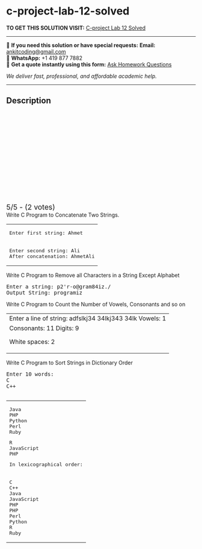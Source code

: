 # c-project-lab-12-solved
**TO GET THIS SOLUTION VISIT:** [C-project Lab 12 Solved](https://www.ankitcodinghub.com/product/c-project-lab-12-solved/)


---

📩 **If you need this solution or have special requests:** **Email:** ankitcoding@gmail.com  
📱 **WhatsApp:** +1 419 877 7882  
📄 **Get a quote instantly using this form:** [Ask Homework Questions](https://www.ankitcodinghub.com/services/ask-homework-questions/)

*We deliver fast, professional, and affordable academic help.*

---

<h2>Description</h2>



<div class="kk-star-ratings kksr-auto kksr-align-center kksr-valign-top" data-payload="{&quot;align&quot;:&quot;center&quot;,&quot;id&quot;:&quot;101137&quot;,&quot;slug&quot;:&quot;default&quot;,&quot;valign&quot;:&quot;top&quot;,&quot;ignore&quot;:&quot;&quot;,&quot;reference&quot;:&quot;auto&quot;,&quot;class&quot;:&quot;&quot;,&quot;count&quot;:&quot;2&quot;,&quot;legendonly&quot;:&quot;&quot;,&quot;readonly&quot;:&quot;&quot;,&quot;score&quot;:&quot;5&quot;,&quot;starsonly&quot;:&quot;&quot;,&quot;best&quot;:&quot;5&quot;,&quot;gap&quot;:&quot;4&quot;,&quot;greet&quot;:&quot;Rate this product&quot;,&quot;legend&quot;:&quot;5\/5 - (2 votes)&quot;,&quot;size&quot;:&quot;24&quot;,&quot;title&quot;:&quot;C-project Lab 12 Solved&quot;,&quot;width&quot;:&quot;138&quot;,&quot;_legend&quot;:&quot;{score}\/{best} - ({count} {votes})&quot;,&quot;font_factor&quot;:&quot;1.25&quot;}">

<div class="kksr-stars">

<div class="kksr-stars-inactive">
            <div class="kksr-star" data-star="1" style="padding-right: 4px">


<div class="kksr-icon" style="width: 24px; height: 24px;"></div>
        </div>
            <div class="kksr-star" data-star="2" style="padding-right: 4px">


<div class="kksr-icon" style="width: 24px; height: 24px;"></div>
        </div>
            <div class="kksr-star" data-star="3" style="padding-right: 4px">


<div class="kksr-icon" style="width: 24px; height: 24px;"></div>
        </div>
            <div class="kksr-star" data-star="4" style="padding-right: 4px">


<div class="kksr-icon" style="width: 24px; height: 24px;"></div>
        </div>
            <div class="kksr-star" data-star="5" style="padding-right: 4px">


<div class="kksr-icon" style="width: 24px; height: 24px;"></div>
        </div>
    </div>

<div class="kksr-stars-active" style="width: 138px;">
            <div class="kksr-star" style="padding-right: 4px">


<div class="kksr-icon" style="width: 24px; height: 24px;"></div>
        </div>
            <div class="kksr-star" style="padding-right: 4px">


<div class="kksr-icon" style="width: 24px; height: 24px;"></div>
        </div>
            <div class="kksr-star" style="padding-right: 4px">


<div class="kksr-icon" style="width: 24px; height: 24px;"></div>
        </div>
            <div class="kksr-star" style="padding-right: 4px">


<div class="kksr-icon" style="width: 24px; height: 24px;"></div>
        </div>
            <div class="kksr-star" style="padding-right: 4px">


<div class="kksr-icon" style="width: 24px; height: 24px;"></div>
        </div>
    </div>
</div>


<div class="kksr-legend" style="font-size: 19.2px;">
            5/5 - (2 votes)    </div>
    </div>
<div class="page" title="Page 1">
<div class="section">
<div class="layoutArea">
<div class="column">
Write C Program to Concatenate Two Strings.

</div>
</div>
</div>
<table>
<tbody>
<tr>
<td>
<div class="layoutArea">
<div class="column">
<pre>Enter first string: Ahmet
</pre>
</div>
</div>
</td>
</tr>
<tr>
<td>
<div class="layoutArea">
<div class="column">
<pre>Enter second string: Ali
After concatenation: AhmetAli
</pre>
</div>
</div>
</td>
</tr>
</tbody>
</table>
<div class="section">
<div class="layoutArea">
<div class="column">
Write C Program to Remove all Characters in a String Except Alphabet

</div>
</div>
</div>
<div class="section">
<div class="layoutArea">
<div class="column">
<pre>Enter a string: p2'r-o@gram84iz./
Output String: programiz
</pre>
</div>
</div>
</div>
<div class="section">
<div class="layoutArea">
<div class="column">
Write C Program to Count the Number of Vowels, Consonants and so on

</div>
</div>
</div>
<table>
<tbody>
<tr>
<td>
<div class="layoutArea">
<div class="column">
Enter a line of string: adfslkj34 34lkj343 34lk Vowels: 1

</div>
</div>
</td>
</tr>
<tr>
<td>
<div class="layoutArea">
<div class="column">
Consonants: 11 Digits: 9

White spaces: 2

</div>
</div>
</td>
</tr>
</tbody>
</table>
<div class="section">
<div class="layoutArea">
<div class="column">
Write C Program to Sort Strings in Dictionary Order

</div>
</div>
</div>
<div class="section">
<div class="layoutArea">
<div class="column">
<pre>Enter 10 words:
C
C++
</pre>
</div>
</div>
</div>
</div>
<div class="page" title="Page 2">
<table>
<tbody>
<tr>
<td>
<div class="layoutArea">
<div class="column">
<pre>Java
PHP
Python
Perl
Ruby
</pre>
<pre>R
JavaScript
PHP
</pre>
<pre>In lexicographical order:
</pre>
</div>
</div>
</td>
</tr>
<tr>
<td>
<div class="layoutArea">
<div class="column">
<pre>C
C++
Java
JavaScript
PHP
PHP
Perl
Python
R
Ruby
</pre>
</div>
</div>
</td>
</tr>
</tbody>
</table>
</div>

